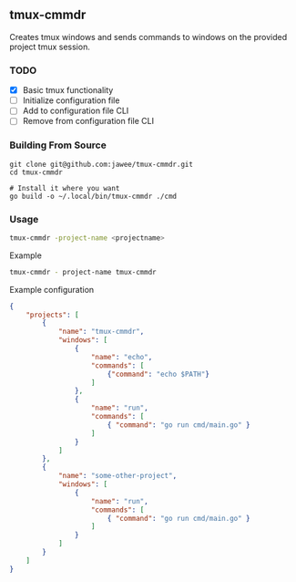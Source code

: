 ## tmux-cmmdr

Creates tmux windows and sends commands to windows on the provided project tmux session.

### TODO

- [x] Basic tmux functionality
- [ ] Initialize configuration file
- [ ] Add to configuration file CLI
- [ ] Remove from configuration file CLI

### Building From Source
```
git clone git@github.com:jawee/tmux-cmmdr.git
cd tmux-cmmdr

# Install it where you want
go build -o ~/.local/bin/tmux-cmmdr ./cmd
```

### Usage

```bash
tmux-cmmdr -project-name <projectname>
```


Example
```bash
tmux-cmmdr - project-name tmux-cmmdr
```

Example configuration
```json
{
    "projects": [
        {
            "name": "tmux-cmmdr",
            "windows": [
                {
                    "name": "echo",
                    "commands": [
                        {"command": "echo $PATH"}
                    ]
                }, 
                {
                    "name": "run",
                    "commands": [
                        { "command": "go run cmd/main.go" }
                    ]
                }
            ]
        },
        {
            "name": "some-other-project",
            "windows": [
                {
                    "name": "run",
                    "commands": [
                        { "command": "go run cmd/main.go" }
                    ]
                }
            ]
        }
    ]
}
```
